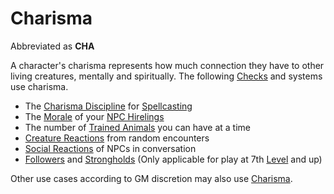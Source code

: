 # Charisma

Abbreviated as **CHA**

A character's charisma represents how much connection they have to other living creatures, mentally and spiritually. The following [Checks](../../Game%20Procedures/Check.md) and systems use charisma.

- The [Charisma Discipline](../../Magic/The%20Spellcasting%20Disciplines/Charisma%20Discipline.md) for [Spellcasting](../../Magic/Spellcasting/Spellcasting.md)
- The [Morale](../../Social%20Systems/Morale%20System.md) of your [NPC Hirelings](../../Social%20Systems/NPC%20Hirelings.md)
- The number of [Trained Animals](../../Items/Trained%20Animals.md) you can have at a time
- [Creature Reactions](../../Social%20Systems/Creature%20Reactions.md) from random encounters
- [Social Reactions](../../Social%20Systems/Social%20Reactions.md) of NPCs in conversation
- [Followers](../../Social%20Systems/Followers.md) and [Strongholds](../../Social%20Systems/Stronghold%20Rules/Stronghold%20Play.md) (Only applicable for play at 7th [Level](../Derived%20Statistics/Level.md) and up)

Other use cases according to GM discretion may also use [Charisma](Charisma.md).
